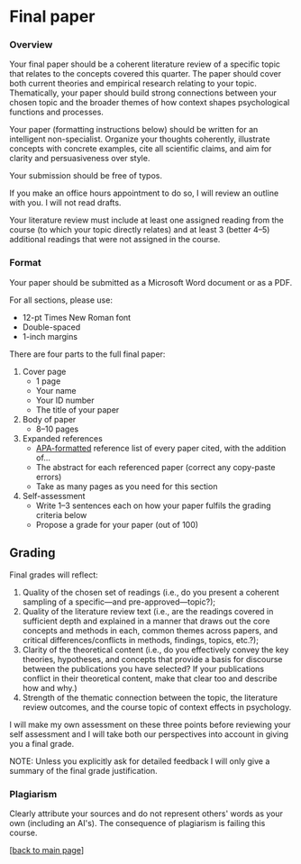 
# Final paper

### Overview

Your final paper should be a coherent literature review of a specific topic that relates to the concepts covered this quarter. The paper should cover both current theories and empirical research relating to your topic. Thematically, your paper should build strong connections between your chosen topic and the broader themes of how context shapes psychological functions and processes.

Your paper (formatting instructions below) should be written for an intelligent non-specialist. Organize your thoughts coherently, illustrate concepts with concrete examples, cite all scientific claims, and aim for clarity and persuasiveness over style.

Your submission should be free of typos.

If you make an office hours appointment to do so, I will review an outline with you. I will not read drafts.

Your literature review must include at least one assigned reading from the course (to which your topic directly relates) and at least 3 (better 4–5) additional readings that were not assigned in the course.

### Format

Your paper should be submitted as a Microsoft Word document or as a PDF.

For all sections, please use:

-  12-pt Times New Roman font
-  Double-spaced
-  1-inch margins

There are four parts to the full final paper:

1. Cover page
	- 1 page
	- Your name
	- Your ID number
	- The title of your paper
2. Body of paper
	-  8–10 pages
3. Expanded references
	- [APA-formatted](https://owl.purdue.edu/owl/research_and_citation/apa_style/apa_formatting_and_style_guide/reference_list_basic_rules.html) reference list of every paper cited, with the addition of...
	- The abstract for each referenced paper (correct any copy-paste errors)
	- Take as many pages as you need for this section
4. Self-assessment
    - Write 1–3 sentences each on how your paper fulfils the grading criteria below
    - Propose a grade for your paper (out of 100)

## Grading

Final grades will reflect:

1. Quality of the chosen set of readings (i.e., do you present a coherent sampling of a specific—and pre-approved—topic?);
2. Quality of the literature review text (i.e., are the readings covered in sufficient depth and explained in a manner that draws out the core concepts and methods in each, common themes across papers, and critical differences/conflicts in methods, findings, topics, etc.?);
3. Clarity of the theoretical content (i.e., do you effectively convey the key theories, hypotheses, and concepts that provide a basis for discourse between the publications you have selected? If your publications conflict in their theoretical content, make that clear too and describe how and why.)
4. Strength of the thematic connection between the topic, the literature review outcomes, and the course topic of context effects in psychology.

I will make my own assessment on these three points before reviewing your self assessment and I will take both our perspectives into account in giving you a final grade.

NOTE: Unless you explicitly ask for detailed feedback I will only give a summary of the final grade justification.


### Plagiarism

Clearly attribute your sources and do not represent others' words as your own (including an AI's). The consequence of plagiarism is failing this course.

[[back to main page](../../casillas-mind3-spring2023-syllabus/)]
